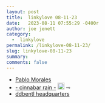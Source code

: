 ```yaml
---
layout: post
title:  linkylove 08-11-23
date:   2023-08-11 07:55:29 -0400r
author: joe jenett
category:
  -  linkylove
permalink: /linkylove-08-11-23/
slug: linkylove-08-11-23
summary: 
comments: false
---
```

<ul class="linkylove">
	<li>
	<a title="Pablo Morales" href="https://lifeofpablo.com/">Pablo Morales</a>
	</li>
	<li>
	<a title="Dime" href="https://rainy.gay/">- cinnabar rain -</a> <a class="normaltext" title="source" href="https://search.marginalia.nu/explore/random"><img src="https://iwebthings.joejenett.com/images/left-arrow.png" alt="" width="18"></a> <span title="led to site shown below">⇾</span>
	</li>
	<li>
	<a title="bentl" href="https://ddbentl.com/">ddbentl headquarters</a>
	</li>
</ul>
<a style="display:none;" href="https://brid.gy/publish/mastodon"><small>(cross-posted to mastodon)</small></a>
